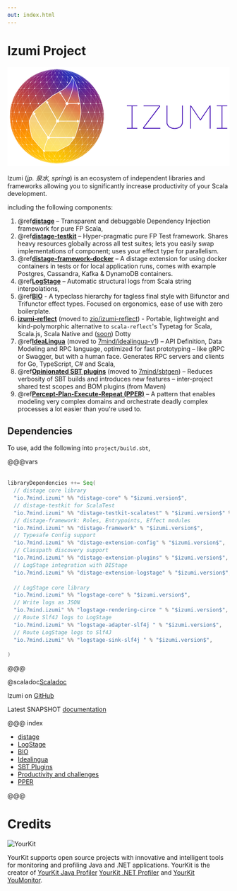 ```yaml
---
out: index.html
---
```

Izumi Project
=============

![izumi-logo](media/izumi-logo-full-purple.png)

Izumi (*jp. 泉水, spring*) is an ecosystem of independent libraries and frameworks allowing you to significantly increase productivity of your Scala development.

including the following components:

1. @ref[**distage**](distage/00_distage.md) – Transparent and debuggable Dependency Injection framework for pure FP Scala,
2. @ref[**distage-testkit**](distage/distage-testkit.md) – Hyper-pragmatic pure FP Test framework. Shares heavy resources globally across all test suites; lets you easily swap implementations of component; uses your effect type for parallelism.
3. @ref[**distage-framework-docker**](distage/distage-framework-docker.md) – A distage extension for using docker containers in tests or for local application runs, comes with example Postgres, Cassandra, Kafka & DynamoDB containers.
4. @ref[**LogStage**](logstage/00_logstage.md) – Automatic structural logs from Scala string interpolations,
5. @ref[**BIO**](bio/00_bio.md) - A typeclass hierarchy for tagless final style with Bifunctor and Trifunctor effect types. Focused on ergonomics, ease of use with zero boilerplate.
6. [**izumi-reflect**](https://github.com/zio/izumi-reflect) (moved to [zio/izumi-reflect](https://github.com/zio/izumi-reflect)) - Portable, lightweight and kind-polymorphic alternative to `scala-reflect`'s Typetag for Scala, Scala.js, Scala Native and ([soon](https://github.com/7mind/dotty-typetag-research)) Dotty
7. @ref[**IdeaLingua**](idealingua/00_idealingua.md) (moved to [7mind/idealingua-v1](https://github.com/7mind/idealingua-v1)) – API Definition, Data Modeling and RPC language, optimized for fast prototyping – like gRPC or Swagger, but with a human face. Generates RPC servers and clients for Go, TypeScript, C# and Scala,
8. @ref[**Opinionated SBT plugins**](sbt/00_sbt.md) (moved to [7mind/sbtgen](https://github.com/7mind/sbtgen)) – Reduces verbosity of SBT builds and introduces new features – inter-project shared test scopes and BOM plugins (from Maven)
9. @ref[**Percept-Plan-Execute-Repeat (PPER)**](pper/00_pper.md) – A pattern that enables modeling very complex domains and orchestrate deadly complex processes a lot easier than you're used to.


Dependencies
------------

To use, add the following into `project/build.sbt`,

@@@vars
```scala

libraryDependencies ++= Seq(
  // distage core library
  "io.7mind.izumi" %% "distage-core" % "$izumi.version$",
  // distage-testkit for ScalaTest
  "io.7mind.izumi" %% "distage-testkit-scalatest" % "$izumi.version$" % Test,
  // distage-framework: Roles, Entrypoints, Effect modules
  "io.7mind.izumi" %% "distage-framework" % "$izumi.version$",
  // Typesafe Config support
  "io.7mind.izumi" %% "distage-extension-config" % "$izumi.version$",
  // Classpath discovery support
  "io.7mind.izumi" %% "distage-extension-plugins" % "$izumi.version$",
  // LogStage integration with DIStage
  "io.7mind.izumi" %% "distage-extension-logstage" % "$izumi.version$",
  
  // LogStage core library
  "io.7mind.izumi" %% "logstage-core" % "$izumi.version$",
  // Write logs as JSON
  "io.7mind.izumi" %% "logstage-rendering-circe " % "$izumi.version$",
  // Route Slf4J logs to LogStage
  "io.7mind.izumi" %% "logstage-adapter-slf4j " % "$izumi.version$",
  // Route LogStage logs to Slf4J
  "io.7mind.izumi" %% "logstage-sink-slf4j " % "$izumi.version$",

)
```
@@@

@scaladoc[Scaladoc](izumi.index)

Izumi on [GitHub](https://github.com/7mind/izumi)

Latest SNAPSHOT [documentation](https://izumi.7mind.io/latest/snapshot/doc/)

@@@ index

* [distage](distage/00_distage.md)
* [LogStage](logstage/00_logstage.md)
* [BIO](bio/00_bio.md)
* [Idealingua](idealingua/00_idealingua.md)
* [SBT Plugins](sbt/00_sbt.md)
* [Productivity and challenges](manifesto/00_manifesto.md)
* [PPER](pper/00_pper.md)


@@@

Credits
=======

![YourKit](https://www.yourkit.com/images/yklogo.png)

YourKit supports open source projects with innovative and intelligent tools 
for monitoring and profiling Java and .NET applications.
YourKit is the creator of [YourKit Java Profiler](https://www.yourkit.com/java/profiler/) 
[YourKit .NET Profiler](https://www.yourkit.com/.net/profiler/) and 
[YourKit YouMonitor](https://www.yourkit.com/youmonitor/).
